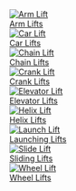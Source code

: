 <div class="lift-cards-container">
    <a href="{{ site.baseurl }}/lifts/arm-lifts/" class="lift-card">
        <div class="lift-image-wrapper">
            <img src="{{ site.baseurl }}/assets/img/arm/FD74XBQHCB8QZRZ.jpg" alt="Arm Lift">
        </div>
        <span class="lift-card-text">Arm Lifts</span>
    </a>
    <a href="{{ site.baseurl }}/lifts/car-lifts/" class="lift-card">
        <div class="lift-image-wrapper">
            <img src="{{ site.baseurl }}/assets/img/car/F0HEHTGJLQUWOKV.jpg" alt="Car Lift">
        </div>
        <span class="lift-card-text">Car Lifts</span>
    </a>
    <a href="{{ site.baseurl }}/lifts/chain-lifts/" class="lift-card">
        <div class="lift-image-wrapper">
            <img src="{{ site.baseurl }}/assets/img/chain/FVGBYTJGP3T0NYZ.jpg" alt="Chain Lift">
        </div>
        <span class="lift-card-text">Chain Lifts</span>
    </a>
    <a href="{{ site.baseurl }}/lifts/crank-lifts/" class="lift-card">
        <div class="lift-image-wrapper">
            <img src="{{ site.baseurl }}/assets/img/crank/F0N1S9PGJHV8TNH.jpg" alt="Crank Lift">
        </div>
        <span class="lift-card-text">Crank Lifts</span>
    </a>
    <a href="{{ site.baseurl }}/lifts/elevator-lifts/" class="lift-card">
        <div class="lift-image-wrapper">
            <img src="{{ site.baseurl }}/assets/img/elevator/FAS23RWHLJV036Y.jpg" alt="Elevator Lift">
        </div>
        <span class="lift-card-text">Elevator Lifts</span>
    </a>
    <a href="{{ site.baseurl }}/lifts/helix-lifts/" class="lift-card">
        <div class="lift-image-wrapper">
            <img src="{{ site.baseurl }}/assets/img/helix/FYHMQW6GI0TJT1O.jpg" alt="Helix Lift">
        </div>
        <span class="lift-card-text">Helix Lifts</span>
    </a>
    <a href="{{ site.baseurl }}/lifts/launch-lifts/" class="lift-card">
        <div class="lift-image-wrapper">
            <img src="{{ site.baseurl }}/assets/img/launch/FJ7KUC7GIH8NHLE.jpg" alt="Launch Lift">
        </div>
        <span class="lift-card-text">Launching Lifts</span>
    </a>
    <a href="{{ site.baseurl }}/lifts/slide-lifts/" class="lift-card">
        <div class="lift-image-wrapper">
            <img src="{{ site.baseurl }}/assets/img/slide/F156JWGG29ZG35J.jpg" alt="Slide Lift">
        </div>
        <span class="lift-card-text">Sliding Lifts</span>
    </a>
    <a href="{{ site.baseurl }}/lifts/wheel-lifts/" class="lift-card">
        <div class="lift-image-wrapper">
            <img src="{{ site.baseurl }}/assets/img/wheel/FGM7X2GIQ5PTMFW.jpg" alt="Wheel Lift">
        </div>
        <span class="lift-card-text">Wheel Lifts</span>
    </a>
</div>